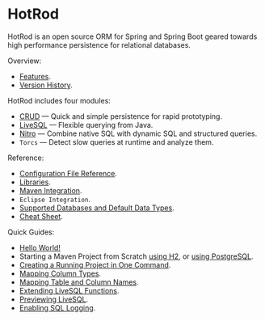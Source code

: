 # HotRod

HotRod is an open source ORM for Spring and Spring Boot geared towards high performance persistence for relational databases.



Overview:
- [Features](./features.md).
- [Version History](./version-history.md).

HotRod includes four modules:
- [CRUD](crud/crud.md) &mdash; Quick and simple persistence for rapid prototyping.
- [LiveSQL](livesql/livesql.md) &mdash; Flexible querying from Java.
- [Nitro](nitro/nitro.md) &mdash; Combine native SQL with dynamic SQL and structured queries.
- `Torcs` &mdash; Detect slow queries at runtime and analyze them.

Reference:
- [Configuration File Reference](config/configuration-file-structure.md).
- [Libraries](config/libraries.md).
- [Maven Integration](maven/maven.md).
- `Eclipse Integration`.
- [Supported Databases and Default Data Types](config/supported-databases.md).
- [Cheat Sheet](./cheat-sheet.md).

Quick Guides:
- [Hello World!](./guides/hello-world.md)
- Starting a Maven Project from Scratch [using H2](guides/starting-a-maven-project-from-scratch-with-h2.md), or [using PostgreSQL](guides/starting-a-maven-project-from-scratch-with-postgresql.md).
- [Creating a Running Project in One Command](maven/maven-arquetype.md).
- [Mapping Column Types](guides/mapping-column-types.md).
- [Mapping Table and Column Names](guides/mapping-table-and-column-names.md).
- [Extending LiveSQL Functions](livesql/extending-livesql-functions.md).
- [Previewing LiveSQL](./livesql/previewing-livesql.md).
- [Enabling SQL Logging](./guides/enabling-sql-logging.md).

